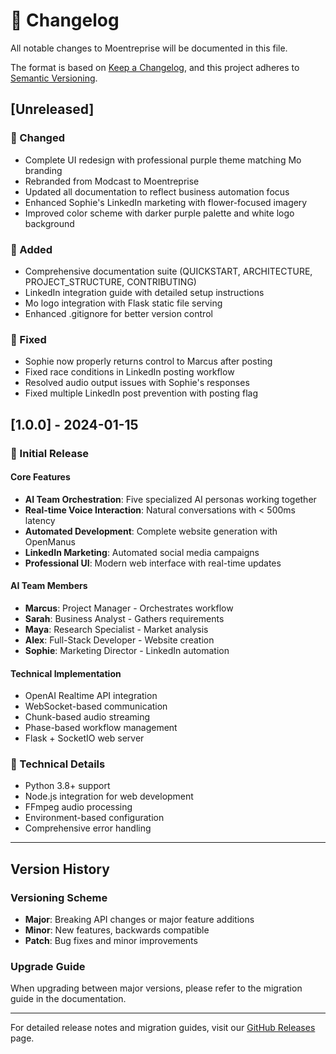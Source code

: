 # 📝 Changelog

All notable changes to Moentreprise will be documented in this file.

The format is based on [Keep a Changelog](https://keepachangelog.com/en/1.0.0/),
and this project adheres to [Semantic Versioning](https://semver.org/spec/v2.0.0.html).

## [Unreleased]

### 🎨 Changed
- Complete UI redesign with professional purple theme matching Mo branding
- Rebranded from Modcast to Moentreprise
- Updated all documentation to reflect business automation focus
- Enhanced Sophie's LinkedIn marketing with flower-focused imagery
- Improved color scheme with darker purple palette and white logo background

### 🚀 Added
- Comprehensive documentation suite (QUICKSTART, ARCHITECTURE, PROJECT_STRUCTURE, CONTRIBUTING)
- LinkedIn integration guide with detailed setup instructions
- Mo logo integration with Flask static file serving
- Enhanced .gitignore for better version control

### 🐛 Fixed
- Sophie now properly returns control to Marcus after posting
- Fixed race conditions in LinkedIn posting workflow
- Resolved audio output issues with Sophie's responses
- Fixed multiple LinkedIn post prevention with posting flag

## [1.0.0] - 2024-01-15

### 🎉 Initial Release

#### Core Features
- **AI Team Orchestration**: Five specialized AI personas working together
- **Real-time Voice Interaction**: Natural conversations with < 500ms latency
- **Automated Development**: Complete website generation with OpenManus
- **LinkedIn Marketing**: Automated social media campaigns
- **Professional UI**: Modern web interface with real-time updates

#### AI Team Members
- **Marcus**: Project Manager - Orchestrates workflow
- **Sarah**: Business Analyst - Gathers requirements
- **Maya**: Research Specialist - Market analysis
- **Alex**: Full-Stack Developer - Website creation
- **Sophie**: Marketing Director - LinkedIn automation

#### Technical Implementation
- OpenAI Realtime API integration
- WebSocket-based communication
- Chunk-based audio streaming
- Phase-based workflow management
- Flask + SocketIO web server

### 🔧 Technical Details
- Python 3.8+ support
- Node.js integration for web development
- FFmpeg audio processing
- Environment-based configuration
- Comprehensive error handling

---

## Version History

### Versioning Scheme
- **Major**: Breaking API changes or major feature additions
- **Minor**: New features, backwards compatible
- **Patch**: Bug fixes and minor improvements

### Upgrade Guide
When upgrading between major versions, please refer to the migration guide in the documentation.

---

For detailed release notes and migration guides, visit our [GitHub Releases](https://github.com/yourusername/moentreprise/releases) page. 